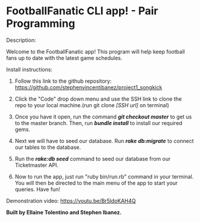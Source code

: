 # FootballFanatic CLI app! - Pair Programming

Description:

Welcome to the FootballFanatic app! This program will help keep football fans up to date with the latest game schedules.


Install instructions:

1) Follow this link to the github repository:
https://github.com/stephenvincentibanez/project1_songkick

2) Click the "Code" drop down menu and use the SSH link to clone the repo to your local machine.(run git clone *[SSH url]* on terminal)

3) Once you have it open, run the command ***git checkout master*** to get us to the master branch. Then, run ***bundle install*** to install our required gems.

4) Next we will have to seed our database. Run ***rake db:migrate*** to connect our tables to the database.

5) Run the ***rake:db seed*** command to seed our database from our Ticketmaster API.

6) Now to run the app, just run "ruby bin/run.rb" command in your terminal. You will then be directed to the main menu of the app to start your queries. Have fun!


Demonstration video:
https://youtu.be/Br5ldoKAH4Q

**Built by Ellaine Tolentino and Stephen Ibanez.**
